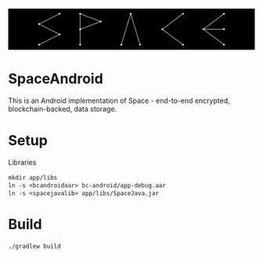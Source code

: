 ![Space](./space.svg)

SpaceAndroid
============

This is an Android implementation of Space - end-to-end encrypted, blockchain-backed, data storage.

Setup
=====
Libraries

    mkdir app/libs
    ln -s <bcandroidaar> bc-android/app-debug.aar
    ln -s <spacejavalib> app/libs/SpaceJava.jar

Build
=====

    ./gradlew build
